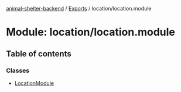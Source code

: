 [animal-shelter-backend](../README.md) / [Exports](../modules.md) / location/location.module

# Module: location/location.module

## Table of contents

### Classes

- [LocationModule](../classes/location_location_module.LocationModule.md)
